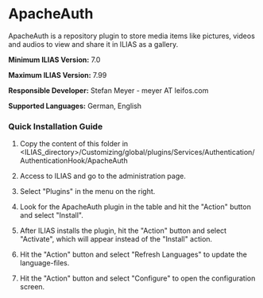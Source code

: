 # ApacheAuth

ApacheAuth is a repository plugin to store media items like pictures, videos and audios to view and share it in ILIAS as a gallery.

**Minimum ILIAS Version:**
7.0

**Maximum ILIAS Version:**
7.99

**Responsible Developer:**
Stefan Meyer - meyer AT leifos.com

**Supported Languages:**
German, English

### Quick Installation Guide
1. Copy the content of this folder in <ILIAS_directory>/Customizing/global/plugins/Services/Authentication/AuthenticationHook/ApacheAuth

2. Access to ILIAS and go to the administration page.

3. Select "Plugins" in the menu on the right.

4. Look for the ApacheAuth plugin in the table and hit the "Action" button and select "Install".

5. After ILIAS installs the plugin, hit the "Action" button and select "Activate", which will appear instead of the "Install" action.

7. Hit the "Action" button and select "Refresh Languages" to update the language-files.

8. Hit the "Action" button and select "Configure" to open the configuration screen.
